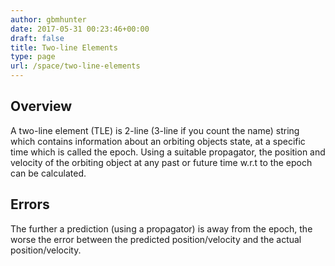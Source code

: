 ```yaml
---
author: gbmhunter
date: 2017-05-31 00:23:46+00:00
draft: false
title: Two-line Elements
type: page
url: /space/two-line-elements
---
```


## Overview

A two-line element (TLE) is 2-line (3-line if you count the name) string which contains information about an orbiting objects state, at a specific time which is called the epoch. Using a suitable propagator, the position and velocity of the orbiting object at any past or future time w.r.t to the epoch can be calculated.

## Errors

The further a prediction (using a propagator) is away from the epoch, the worse the error between the predicted position/velocity and the actual position/velocity.
